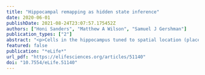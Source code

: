 ```yaml
---
title: "Hippocampal remapping as hidden state inference"
date: 2020-06-01
publishDate: 2021-08-24T23:07:57.175452Z
authors: ["Honi Sanders", "Matthew A Wilson", "Samuel J Gershman"]
publication_types: ["2"]
abstract: "<p>Cells in the hippocampus tuned to spatial location (place cells) typically change their tuning when an animal changes context, a phenomenon known as remapping. A fundamental challenge to understanding remapping is the fact that what counts as a ‘‘context change’’ has never been precisely defined. Furthermore, different remapping phenomena have been classified on the basis of how much the tuning changes after different types and degrees of context change, but the relationship between these variables is not clear. We address these ambiguities by formalizing remapping in terms of hidden state inference. According to this view, remapping does not directly reflect objective, observable properties of the environment, but rather subjective beliefs about the hidden state of the environment. We show how the hidden state framework can resolve a number of puzzles about the nature of remapping.</p>"
featured: false
publication: "*eLife*"
url_pdf: "https://elifesciences.org/articles/51140"
doi: "10.7554/eLife.51140"
---
```


